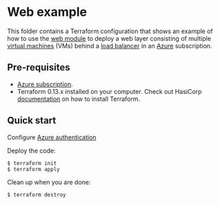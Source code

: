 # Web example

This folder contains a Terraform configuration that shows an example of how to use the [web module](../../modules/web) to deploy a web layer consisting of multiple [virtual machines](https://docs.microsoft.com/en-ca/azure/virtual-machines/linux/tutorial-manage-vm) (VMs) behind a [load balancer](https://docs.microsoft.com/en-us/azure/load-balancer/load-balancer-overview) in an [Azure](https://azure.microsoft.com/free) subscription.

## Pre-requisites

* [Azure subscription](https://azure.microsoft.com/free).
* Terraform 0.13.x installed on your computer. Check out HasiCorp [documentation](https://learn.hashicorp.com/terraform/azure/install) on how to install Terraform.

## Quick start

Configure [Azure authentication](https://registry.terraform.io/providers/hashicorp/azurerm/latest/docs/guides/azure_cli)

Deploy the code:

```
$ terraform init
$ terraform apply
```

Clean up when you are done:

```
$ terraform destroy
```